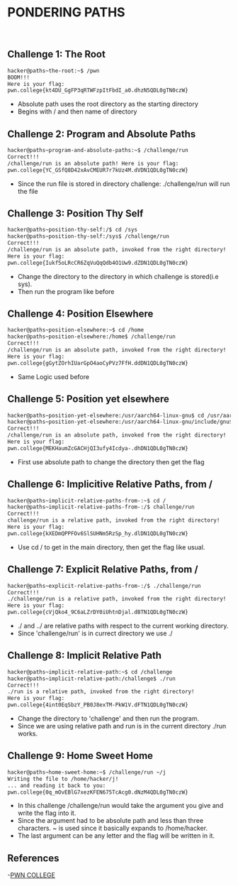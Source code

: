 # PONDERING PATHS
<p>&nbsp;</p>

## Challenge 1: The Root
```bash
hacker@paths~the-root:~$ /pwn
BOOM!!!
Here is your flag:
pwn.college{kt4DU_GgFP3qRTWFzpItFbdI_a0.dhzN5QDL0gTN0czW}
```
- Absolute path uses the root directory as the starting directory 
- Begins with / and then name of directory

## Challenge 2: Program and Absolute Paths
```bash
hacker@paths~program-and-absolute-paths:~$ /challenge/run
Correct!!!
/challenge/run is an absolute path! Here is your flag:
pwn.college{YC_GSfQ8D42xAvCMEUR7r7kUz4M.dVDN1QDL0gTN0czW}
```
- Since the run file is stored in directory challenge: ./challenge/run will run the file

## Challenge 3: Position Thy Self
```bash
hacker@paths~position-thy-self:/$ cd /sys
hacker@paths~position-thy-self:/sys$ /challenge/run
Correct!!!
/challenge/run is an absolute path, invoked from the right directory!
Here is your flag:
pwn.college{Iukf5oLRcCR6ZqVuQqQdb4O1Uw9.dZDN1QDL0gTN0czW}
```
- Change the directory to the directory in which challenge is stored(i.e sys).
- Then run the program like before

## Challenge 4: Position Elsewhere
```bash
hacker@paths~position-elsewhere:~$ cd /home
hacker@paths~position-elsewhere:/home$ /challenge/run
Correct!!!
/challenge/run is an absolute path, invoked from the right directory!
Here is your flag:
pwn.college{gGytZOrhIUarGpO4aoCyPVz7FfH.ddDN1QDL0gTN0czW}
```
- Same Logic used before

## Challenge 5: Position yet elsewhere
```bash
hacker@paths~position-yet-elsewhere:/usr/aarch64-linux-gnu$ cd /usr/aarch64-linux-gnu/include/gnu
hacker@paths~position-yet-elsewhere:/usr/aarch64-linux-gnu/include/gnu$ /challenge/run
Correct!!!
/challenge/run is an absolute path, invoked from the right directory!
Here is your flag:
pwn.college{MEKHaumZcGACHjQI3ufy4Icdya-.dhDN1QDL0gTN0czW}
```
- First use absolute path to change the directory then get the flag

## Challenge 6: Implicitive Relative Paths, from /
```bash
hacker@paths~implicit-relative-paths-from-:~$ cd /
hacker@paths~implicit-relative-paths-from-:/$ challenge/run
Correct!!!
challenge/run is a relative path, invoked from the right directory!
Here is your flag:
pwn.college{kXEDmQPPFOv6SlSUHNm5RzSp_hy.dlDN1QDL0gTN0czW}
```
- Use cd /  to get in the main directory, then get the flag like usual.

## Challenge 7: Explicit Relative Paths, from /
```bash
hacker@paths~explicit-relative-paths-from-:/$ ./challenge/run
Correct!!!
./challenge/run is a relative path, invoked from the right directory!
Here is your flag:
pwn.college{cVjQko4_9C6aLZrDY0iUhtnDjal.dBTN1QDL0gTN0czW}
```
- ./ and ../ are relative paths with respect to the current working directory.
- Since 'challenge/run' is in currect directory we use ./

## Challenge 8: Implicit Relative Path
```bash
hacker@paths~implicit-relative-path:~$ cd /challenge
hacker@paths~implicit-relative-path:/challenge$ ./run
Correct!!!
./run is a relative path, invoked from the right directory!
Here is your flag:
pwn.college{4int0EqSbzY_PB0J8exTM-PkW1V.dFTN1QDL0gTN0czW}
```
- Change the directory to 'challenge' and then run the program.
- Since we are using relative path and run is in the current directory ./run works.

## Challenge 9: Home Sweet Home
```bash
hacker@paths~home-sweet-home:~$ /challenge/run ~/j
Writing the file to /home/hacker/j!
... and reading it back to you:
pwn.college{0q_mOvEBlG7xezKFEN675TcAcg0.dNzM4QDL0gTN0czW}
```
- In this challenge /challenge/run would take the argument you give and write the flag into it.
- Since the argument had to be absolute path and less than three characters. ~ is used since it basically expands to /home/hacker.
- The last argument can be any letter and the flag will be written in it.

## References
-[PWN COLLEGE](https://pwn.college/linux-luminarium/paths/)
